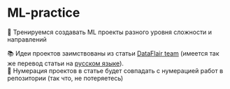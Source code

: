 # ML-practice
🤖 Тренируемся создавать ML проекты разного уровня сложности и направлений

📚 Идеи проектов заимствованы из статьи [DataFlair team](https://data-flair.training/blogs/machine-learning-datasets/) (имеется так же перевод статьи на [русском языке](https://habr.com/ru/company/edison/blog/480408/)).<br>
📌 Нумерация проектов в статье будет совпадать с нумерацией работ в репозитории (так что, не потеряетесь)
